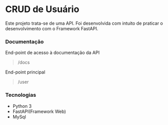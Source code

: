 # CRUD de Usuário
Este projeto trata-se de uma API. Foi desenvolvida com intuito de praticar o desenvolvimento com o Framework FastAPI.
### Documentação
End-point de acesso à documentação da API
> /docs

End-point principal
> /user
### Tecnologias
- Python 3
- FastAPI(Framework Web)
- MySql
